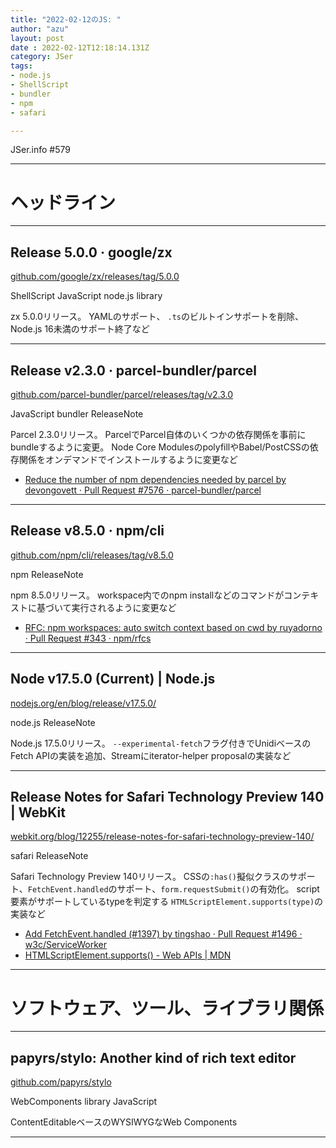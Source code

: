 ```yaml
---
title: "2022-02-12のJS: "
author: "azu"
layout: post
date : 2022-02-12T12:18:14.131Z
category: JSer
tags:
- node.js
- ShellScript
- bundler
- npm
- safari

---
```


JSer.info #579

----

<h1 class="site-genre">ヘッドライン</h1>

----

## Release 5.0.0 · google/zx
[github.com/google/zx/releases/tag/5.0.0](https://github.com/google/zx/releases/tag/5.0.0 "Release 5.0.0 · google/zx")
<p class="jser-tags jser-tag-icon"><span class="jser-tag">ShellScript</span> <span class="jser-tag">JavaScript</span> <span class="jser-tag">node.js</span> <span class="jser-tag">library</span></p>

zx 5.0.0リリース。
YAMLのサポート、
`.ts`のビルトインサポートを削除、Node.js 16未満のサポート終了など


----

## Release v2.3.0 · parcel-bundler/parcel
[github.com/parcel-bundler/parcel/releases/tag/v2.3.0](https://github.com/parcel-bundler/parcel/releases/tag/v2.3.0 "Release v2.3.0 · parcel-bundler/parcel")
<p class="jser-tags jser-tag-icon"><span class="jser-tag">JavaScript</span> <span class="jser-tag">bundler</span> <span class="jser-tag">ReleaseNote</span></p>

Parcel 2.3.0リリース。
ParcelでParcel自体のいくつかの依存関係を事前にbundleするように変更。
Node Core ModulesのpolyfillやBabel/PostCSSの依存関係をオンデマンドでインストールするように変更など

- [Reduce the number of npm dependencies needed by parcel by devongovett · Pull Request #7576 · parcel-bundler/parcel](https://github.com/parcel-bundler/parcel/pull/7576 "Reduce the number of npm dependencies needed by parcel by devongovett · Pull Request #7576 · parcel-bundler/parcel")

----

## Release v8.5.0 · npm/cli
[github.com/npm/cli/releases/tag/v8.5.0](https://github.com/npm/cli/releases/tag/v8.5.0 "Release v8.5.0 · npm/cli")
<p class="jser-tags jser-tag-icon"><span class="jser-tag">npm</span> <span class="jser-tag">ReleaseNote</span></p>

npm 8.5.0リリース。
workspace内でのnpm installなどのコマンドがコンテキストに基づいて実行されるように変更など

- [RFC: npm workspaces: auto switch context based on cwd by ruyadorno · Pull Request #343 · npm/rfcs](https://github.com/npm/rfcs/pull/343 "RFC: npm workspaces: auto switch context based on cwd by ruyadorno · Pull Request #343 · npm/rfcs")

----

## Node v17.5.0 (Current) | Node.js
[nodejs.org/en/blog/release/v17.5.0/](https://nodejs.org/en/blog/release/v17.5.0/ "Node v17.5.0 (Current) | Node.js")
<p class="jser-tags jser-tag-icon"><span class="jser-tag">node.js</span> <span class="jser-tag">ReleaseNote</span></p>

Node.js 17.5.0リリース。
`--experimental-fetch`フラグ付きでUnidiベースのFetch APIの実装を追加、Streamにiterator-helper proposalの実装など


----

## Release Notes for Safari Technology Preview 140 | WebKit
[webkit.org/blog/12255/release-notes-for-safari-technology-preview-140/](https://webkit.org/blog/12255/release-notes-for-safari-technology-preview-140/ "Release Notes for Safari Technology Preview 140 | WebKit")
<p class="jser-tags jser-tag-icon"><span class="jser-tag">safari</span> <span class="jser-tag">ReleaseNote</span></p>

Safari Technology Preview 140リリース。
CSSの`:has()`擬似クラスのサポート、`FetchEvent.handled`のサポート、`form.requestSubmit()`の有効化。
script要素がサポートしているtypeを判定する
`HTMLScriptElement.supports(type)`の実装など

- [Add FetchEvent.handled (#1397) by tingshao · Pull Request #1496 · w3c/ServiceWorker](https://github.com/w3c/ServiceWorker/pull/1496 "Add FetchEvent.handled (#1397) by tingshao · Pull Request #1496 · w3c/ServiceWorker")
- [HTMLScriptElement.supports() - Web APIs | MDN](https://developer.mozilla.org/en-US/docs/Web/API/HTMLScriptElement/supports "HTMLScriptElement.supports() - Web APIs | MDN")

----
<h1 class="site-genre">ソフトウェア、ツール、ライブラリ関係</h1>

----

## papyrs/stylo: Another kind of rich text editor
[github.com/papyrs/stylo](https://github.com/papyrs/stylo "papyrs/stylo: Another kind of rich text editor")
<p class="jser-tags jser-tag-icon"><span class="jser-tag">WebComponents</span> <span class="jser-tag">library</span> <span class="jser-tag">JavaScript</span></p>

ContentEditableベースのWYSIWYGなWeb Components


----
